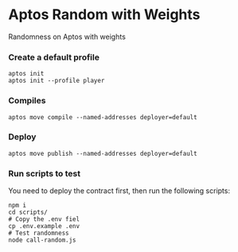 # Aptos Random with Weights

Randomness on Aptos with weights

### Create a default profile
```
aptos init
aptos init --profile player
```

### Compiles
```
aptos move compile --named-addresses deployer=default
```

### Deploy
```
aptos move publish --named-addresses deployer=default
```

### Run scripts to test
You need to deploy the contract first, then run the following scripts:
```
npm i
cd scripts/
# Copy the .env fiel
cp .env.example .env
# Test randomness
node call-random.js
```